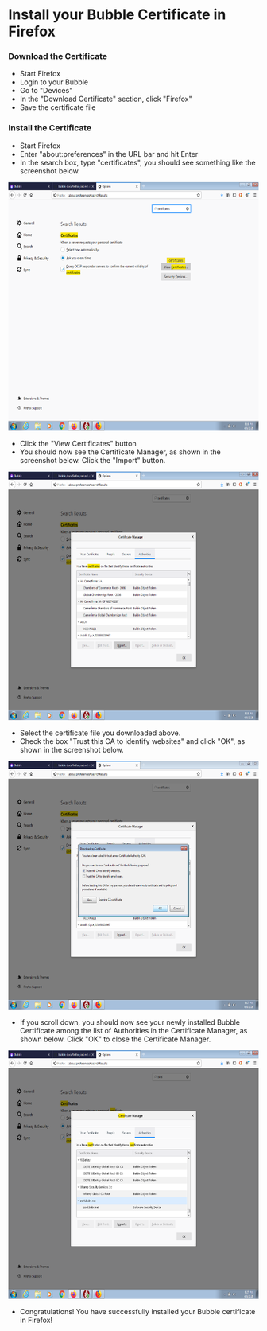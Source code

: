 # Install your Bubble Certificate in Firefox

### Download the Certificate
  * Start Firefox
  * Login to your Bubble
  * Go to "Devices"
  * In the "Download Certificate" section, click "Firefox"
  * Save the certificate file

### Install the Certificate
  * Start Firefox
  * Enter "about:preferences" in the URL bar and hit Enter
  * In the search box, type "certificates", you should see something like the screenshot below.

 <img src="firefox_screenshots/01_settings_certs.png" alt="screenshot of Certificates in Firefox preferences screen" height="500"/>
  
  * Click the "View Certificates" button
  * You should now see the Certificate Manager, as shown in the screenshot below. Click the "Import" button.

 <img src="firefox_screenshots/02_import_cert.png" alt="screenshot of Certificate Manager in Firefox preferences" height="500"/>

  * Select the certificate file you downloaded above.
  * Check the box "Trust this CA to identify websites" and click "OK", as shown in the screenshot below.

 <img src="firefox_screenshots/03_trust_cert.png" alt="screenshot of certificate trust settings dialog" height="500"/>

  * If you scroll down, you should now see your newly installed Bubble Certificate among the list of Authorities in the Certificate Manager, as shown below. Click "OK" to close the Certificate Manager.

 <img src="firefox_screenshots/04_close_certs.png" alt="screenshot of certificate trust settings dialog" height="500"/>

  * Congratulations! You have successfully installed your Bubble certificate in Firefox!
